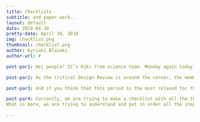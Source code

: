```yaml
---
title: Checklists
subtitle: and paper work..
layout: default
date: 2018-04-30
pretty-date: April 30, 2018
img: checklist.png
thumbnail: checklist.png
author: Kyriaki Blazaki
author-url: #

post-par1: Hej people! It’s Kiki from science team. Monday again today, and after a nice weekend of fun with the rest team members, it is time to go back to work! 

post-par2: As the Critical Design Review is around the corner, the members of the other divisions are on fire, trying to figure out all the different components we need, what is the best material to use, drawing schematics and making sure they don’t miss anything!

post-par3: And if you think that this period is the most relaxed for the science team, you are mistaken! We may not be under the same pressure as the other team members, trying to figure out how to build the experiment, but we have to study a lot, to be able to answer all their questions! How many sensors do you need? Where do you want them? What do you want to measure? 

post-par4: Currently, we are trying to make a checklist with all the things that need to be tested and done before launch in order to make sure that we won’t miss anything important that will prove fatal for our experiment. Imagine forgetting a valve open! Oops….
What is more, we are trying to understand and put in order all the steps required for the bag’s tests and how we will analyze the data, by studying past research papers. Phew! That’s all for now! See you soon xxx

---
```

